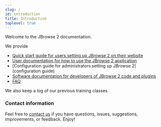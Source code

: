 ```yaml
---
slug: /
id: introduction
title: Introduction
toplevel: true
---
```


Welcome to the JBrowse 2 documentation.

We provide

- [Quick start guide for users setting up JBrowse 2 on their website](quickstart_web)
- [User documentation for how to use the JBrowse 2 application](user_guide)
- [Configuration guide for administrators setting up JBrowse 2](configuration guide)
- [Software documentation for developers of JBrowse 2 code and plugins](developer_guide)
- [FAQ](faq)

We also keep a log of our previous training classes

### Contact information

Feel free to [contact us](contact) if you have questions, issues, suggestions,
improvements, or feedback. Enjoy!
